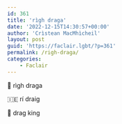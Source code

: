 ```yaml
---
id: 361
title: 'rìgh draga'
date: '2022-12-15T14:30:57+00:00'
author: 'Crìstean MacMhìcheil'
layout: post
guid: 'https://faclair.lgbt/?p=361'
permalink: /righ-draga/
categories:
    - Faclair
---
```


&#x1f3f4;&#xe0067;&#xe0062;&#xe0073;&#xe0063;&#xe0074;&#xe007f; rìgh draga

&#x1f1ee;&#x1f1ea; rí draig

&#x1f3f4;&#xe0067;&#xe0062;&#xe0065;&#xe006e;&#xe0067;&#xe007f; drag king